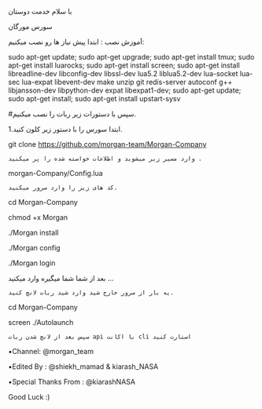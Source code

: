 با سلام خدمت دوستان

سورس مورگان

آموزش نصب :
ابتدا پیش نیاز ها رو نصب میکنیم:

 sudo apt-get update; sudo apt-get upgrade; sudo apt-get install tmux; sudo apt-get install luarocks; sudo apt-get install screen; sudo apt-get install libreadline-dev libconfig-dev libssl-dev lua5.2 liblua5.2-dev lua-socket lua-sec lua-expat libevent-dev make unzip git redis-server autoconf g++ libjansson-dev libpython-dev expat libexpat1-dev; sudo apt-get update; sudo apt-get install; sudo apt-get install upstart-sysv

#سپس با دستورات زیر ربات را نصب میکنیم.

1.ابتدا سورس را با دستور زیر کلون کنید.

git clone https://github.com/morgan-team/Morgan-Company

    وارد مسیر‌ زیر میشوید و اطلاعات خواسته شده را پر میکنید .

morgan-Company/Config.lua

    کد های زیر را وارد سرور میکنید.

cd Morgan-Company

chmod +x Morgan

./Morgan install

./Morgan config

./Morgan login

بعد از شما شما میگیره وارد میکنید ...

    یه بار از سرور خارج شید وارد شید ربات لانچ کنید.

cd Morgan-Company  

screen ./Autolaunch

    سپس بعد از لانچ شدن ربات api با اکانت cli استارت کنید

▪️Channel: @morgan_team

▪️Edited By : @shiekh_mamad & kiarash_NASA

▪️Special Thanks From : @kiarashNASA

Good Luck :)
